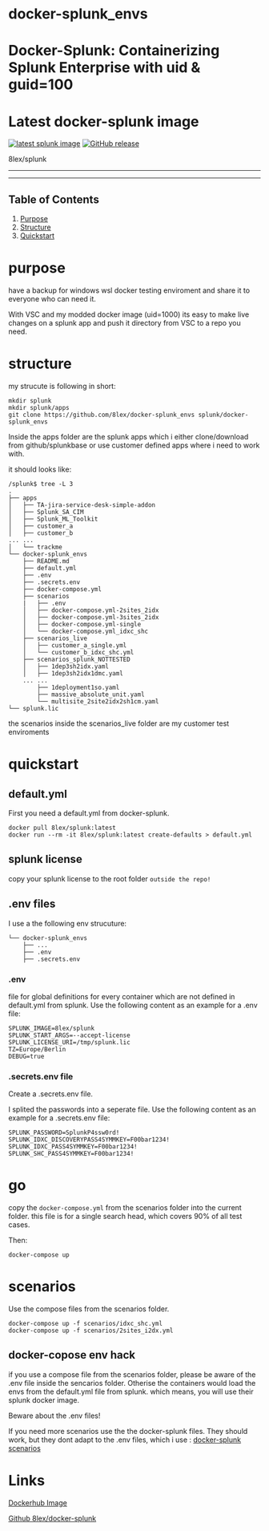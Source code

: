 # docker-splunk_envs




# Docker-Splunk: Containerizing Splunk Enterprise with uid & guid=100
# Latest docker-splunk image
[![latest splunk image](https://github.com/8lex/docker-splunk/actions/workflows/splunk_image.yml/badge.svg)](https://github.com/8lex/docker-splunk/actions/workflows/splunk_image.yml)
[![GitHub release](https://img.shields.io/github/v/tag/8lex/docker-splunk?sort=semver&label=Version)](https://github.com/8lex/docker-splunk/releases)

8lex/splunk

----

---

## Table of Contents

1. [Purpose](#purpose)
1. [Structure](#structure)
1. [Quickstart](#quickstart)

# purpose
have a backup for windows wsl docker  testing enviroment and share it to everyone who can need it.

With VSC and my modded docker image (uid=1000) its easy to make live changes on a splunk app and push it directory from VSC to a repo you need.

# structure
my strucute is following in short:
```
mkdir splunk
mkdir splunk/apps
git clone https://github.com/8lex/docker-splunk_envs splunk/docker-splunk_envs
```
Inside the apps folder are the splunk apps which i either clone/download from github/splunkbase or use customer defined apps where i need to work with.

it should looks like:
```
/splunk$ tree -L 3
.
├── apps
│   ├── TA-jira-service-desk-simple-addon
│   ├── Splunk_SA_CIM
│   ├── Splunk_ML_Toolkit
│   ├── customer_a
│   ├── customer_b
... ...
│   └── trackme
└── docker-splunk_envs
    ├── README.md
    ├── default.yml
    ├── .env
    ├── .secrets.env
    ├── docker-compose.yml
    ├── scenarios
    |   ├── .env
    │   ├── docker-compose.yml-2sites_2idx
    │   ├── docker-compose.yml-3sites_2idx
    │   ├── docker-compose.yml-single
    │   └── docker-compose.yml_idxc_shc
    ├── scenarios_live
    │   ├── customer_a_single.yml
    │   └── customer_b_idxc_shc.yml
    ├── scenarios_splunk_NOTTESTED
    │   ├── 1dep3sh2idx.yaml
    │   ├── 1dep3sh2idx1dmc.yaml
    ... ...
        ├── 1deployment1so.yaml
        ├── massive_absolute_unit.yaml
        └── multisite_2site2idx2sh1cm.yaml
└── splunk.lic
```
the scenarios inside the scenarios_live folder are my customer test enviroments 

# quickstart

## default.yml
First you need a default.yml from docker-splunk.

```
docker pull 8lex/splunk:latest
docker run --rm -it 8lex/splunk:latest create-defaults > default.yml
```

## splunk license
copy your splunk license to the root folder  `outside the repo!`

## .env files
I use a the following env strucuture: 

```
└── docker-splunk_envs
    ├── ...
    ├── .env
    ├── .secrets.env
```

### .env
file for global definitions for every container which are not defined in default.yml from splunk. 
Use the following content as an example for a .env file:
```
SPLUNK_IMAGE=8lex/splunk
SPLUNK_START_ARGS=--accept-license
SPLUNK_LICENSE_URI=/tmp/splunk.lic
TZ=Europe/Berlin
DEBUG=true
```

### .secrets.env file
Create a .secrets.env file.

I splited the passwords into a seperate file.
Use the following content as an example for a .secrets.env file:
```
SPLUNK_PASSWORD=SplunkP4ssw0rd!
SPLUNK_IDXC_DISCOVERYPASS4SYMMKEY=F00bar1234!
SPLUNK_IDXC_PASS4SYMMKEY=F00bar1234!
SPLUNK_SHC_PASS4SYMMKEY=F00bar1234!
```


# go
copy the `docker-compose.yml` from the scenarios folder into the current folder. this file is for a single search head, which covers 90% of all test cases.

Then:
```
docker-compose up
```

# scenarios

Use the compose files from the scenarios folder.
```
docker-compose up -f scenarios/idxc_shc.yml
docker-compose up -f scenarios/2sites_i2dx.yml
```

## docker-copose env hack
if you use a compose file from the scenarios folder, please be aware of the .env file inside the sencarios folder. Otherise the containers would load the envs from the default.yml file from splunk. which means, you will use their splunk docker image.

Beware about the .env files! 

If you need more scenarios use the the docker-splunk files. They should work, but they dont adapt to the .env files, which i use : [docker-splunk scenarios](https://github.com/8lex/docker-splunk/tree/develop/test_scenarios)


# Links

 [Dockerhub Image](https://hub.docker.com/r/8lex/splunk)

 [Github 8lex/docker-splunk](https://github.com/8lex/docker-splunk)
